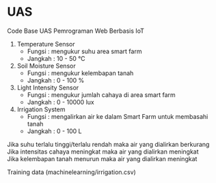 # UAS
Code Base UAS Pemrograman Web Berbasis IoT

1. Temperature Sensor
    - Fungsi  : mengukur suhu area smart farm
    - Jangkah : 10 - 50 °C
2. Soil Moisture Sensor 
    - Fungsi  : mengukur kelembapan tanah
    - Jangkah : 0 - 100 %
3. Light Intensity Sensor
    - Fungsi  : mengukur jumlah cahaya di area smart farm
    - Jangkah : 0 - 10000 lux
4. Irrigation System
    - Fungsi  : mengalirkan air ke dalam Smart Farm untuk membasahi tanah
    - Jangkah : 0 - 100 L


Jika suhu terlalu tinggi/terlalu rendah maka air yang dialirkan berkurang\
Jika intensitas cahaya meningkat maka air yang dialirkan meningkat\
Jika kelembapan tanah menurun maka air yang dialirkan meningkat


Training data (machinelearning/irrigation.csv)
